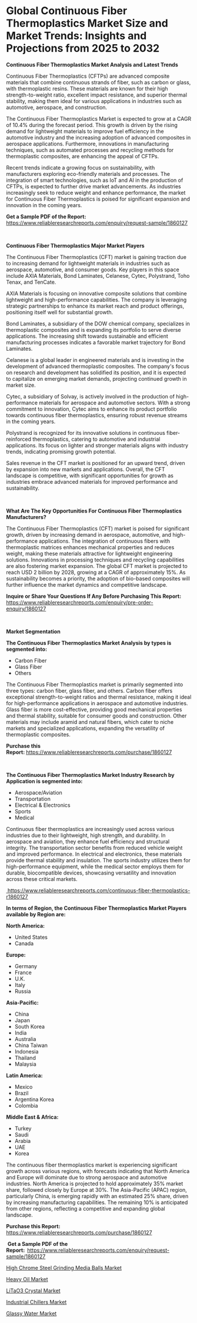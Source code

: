<p><h1>Global Continuous Fiber Thermoplastics Market Size and Market Trends: Insights and Projections from 2025 to 2032</h1></p><p><strong>Continuous Fiber Thermoplastics Market Analysis and Latest Trends</strong></p>
<p><p>Continuous Fiber Thermoplastics (CFTPs) are advanced composite materials that combine continuous strands of fiber, such as carbon or glass, with thermoplastic resins. These materials are known for their high strength-to-weight ratio, excellent impact resistance, and superior thermal stability, making them ideal for various applications in industries such as automotive, aerospace, and construction.</p><p>The Continuous Fiber Thermoplastics Market is expected to grow at a CAGR of 10.4% during the forecast period. This growth is driven by the rising demand for lightweight materials to improve fuel efficiency in the automotive industry and the increasing adoption of advanced composites in aerospace applications. Furthermore, innovations in manufacturing techniques, such as automated processes and recycling methods for thermoplastic composites, are enhancing the appeal of CFTPs.</p><p>Recent trends indicate a growing focus on sustainability, with manufacturers exploring eco-friendly materials and processes. The integration of smart technologies, such as IoT and AI in the production of CFTPs, is expected to further drive market advancements. As industries increasingly seek to reduce weight and enhance performance, the market for Continuous Fiber Thermoplastics is poised for significant expansion and innovation in the coming years.</p></p>
<p><strong>Get a Sample PDF of the Report:&nbsp;</strong> <a href="https://www.reliableresearchreports.com/enquiry/request-sample/1860127?utm_campaign=2271&utm_medium=2&utm_source=Github&utm_content=ia&utm_term=30012025&utm_id=continuous-fiber-thermoplastics">https://www.reliableresearchreports.com/enquiry/request-sample/1860127</a></p>
<p>&nbsp;</p>
<p><strong>Continuous Fiber Thermoplastics Major Market Players</strong></p>
<p><p>The Continuous Fiber Thermoplastics (CFT) market is gaining traction due to increasing demand for lightweight materials in industries such as aerospace, automotive, and consumer goods. Key players in this space include AXIA Materials, Bond Laminates, Celanese, Cytec, Polystrand, Toho Tenax, and TenCate.</p><p>AXIA Materials is focusing on innovative composite solutions that combine lightweight and high-performance capabilities. The company is leveraging strategic partnerships to enhance its market reach and product offerings, positioning itself well for substantial growth.</p><p>Bond Laminates, a subsidiary of the DOW chemical company, specializes in thermoplastic composites and is expanding its portfolio to serve diverse applications. The increasing shift towards sustainable and efficient manufacturing processes indicates a favorable market trajectory for Bond Laminates.</p><p>Celanese is a global leader in engineered materials and is investing in the development of advanced thermoplastic composites. The company's focus on research and development has solidified its position, and it is expected to capitalize on emerging market demands, projecting continued growth in market size.</p><p>Cytec, a subsidiary of Solvay, is actively involved in the production of high-performance materials for aerospace and automotive sectors. With a strong commitment to innovation, Cytec aims to enhance its product portfolio towards continuous fiber thermoplastics, ensuring robust revenue streams in the coming years.</p><p>Polystrand is recognized for its innovative solutions in continuous fiber-reinforced thermoplastics, catering to automotive and industrial applications. Its focus on lighter and stronger materials aligns with industry trends, indicating promising growth potential.</p><p>Sales revenue in the CFT market is positioned for an upward trend, driven by expansion into new markets and applications. Overall, the CFT landscape is competitive, with significant opportunities for growth as industries embrace advanced materials for improved performance and sustainability.</p></p>
<p>&nbsp;</p>
<p><strong>What Are The Key Opportunities For Continuous Fiber Thermoplastics Manufacturers?</strong></p>
<p><p>The Continuous Fiber Thermoplastics (CFT) market is poised for significant growth, driven by increasing demand in aerospace, automotive, and high-performance applications. The integration of continuous fibers with thermoplastic matrices enhances mechanical properties and reduces weight, making these materials attractive for lightweight engineering solutions. Innovations in processing techniques and recycling capabilities are also fostering market expansion. The global CFT market is projected to reach USD 2 billion by 2028, growing at a CAGR of approximately 15%. As sustainability becomes a priority, the adoption of bio-based composites will further influence the market dynamics and competitive landscape.</p></p>
<p><strong>Inquire or Share Your Questions If Any Before Purchasing This Report:</strong> <a href="https://www.reliableresearchreports.com/enquiry/pre-order-enquiry/1860127?utm_campaign=2271&utm_medium=2&utm_source=Github&utm_content=ia&utm_term=30012025&utm_id=continuous-fiber-thermoplastics">https://www.reliableresearchreports.com/enquiry/pre-order-enquiry/1860127</a></p>
<p>&nbsp;</p>
<p><strong>Market Segmentation</strong></p>
<p><strong>The Continuous Fiber Thermoplastics Market Analysis by types is segmented into:</strong></p>
<p><ul><li>Carbon Fiber</li><li>Glass Fiber</li><li>Others</li></ul></p>
<p><p>The Continuous Fiber Thermoplastics market is primarily segmented into three types: carbon fiber, glass fiber, and others. Carbon fiber offers exceptional strength-to-weight ratios and thermal resistance, making it ideal for high-performance applications in aerospace and automotive industries. Glass fiber is more cost-effective, providing good mechanical properties and thermal stability, suitable for consumer goods and construction. Other materials may include aramid and natural fibers, which cater to niche markets and specialized applications, expanding the versatility of thermoplastic composites.</p></p>
<p><strong>Purchase this Report:&nbsp;</strong><a href="https://www.reliableresearchreports.com/purchase/1860127?utm_campaign=2271&utm_medium=2&utm_source=Github&utm_content=ia&utm_term=30012025&utm_id=continuous-fiber-thermoplastics">https://www.reliableresearchreports.com/purchase/1860127</a></p>
<p>&nbsp;</p>
<p><strong>The Continuous Fiber Thermoplastics Market Industry Research by Application is segmented into:</strong></p>
<p><ul><li>Aerospace/Aviation</li><li>Transportation</li><li>Electrical & Electronics</li><li>Sports</li><li>Medical</li></ul></p>
<p><p>Continuous fiber thermoplastics are increasingly used across various industries due to their lightweight, high strength, and durability. In aerospace and aviation, they enhance fuel efficiency and structural integrity. The transportation sector benefits from reduced vehicle weight and improved performance. In electrical and electronics, these materials provide thermal stability and insulation. The sports industry utilizes them for high-performance equipment, while the medical sector employs them for durable, biocompatible devices, showcasing versatility and innovation across these critical markets.</p></p>
<p><a href="https://www.reliableresearchreports.com/continuous-fiber-thermoplastics-r1860127?utm_campaign=2271&utm_medium=2&utm_source=Github&utm_content=ia&utm_term=30012025&utm_id=continuous-fiber-thermoplastics">&nbsp;https://www.reliableresearchreports.com/continuous-fiber-thermoplastics-r1860127</a></p>
<p><strong>In terms of Region, the Continuous Fiber Thermoplastics Market Players available by Region are:</strong></p>
<p>
    <p> <strong> North America: </strong>
        <ul>
            <li>United States</li>
            <li>Canada</li>
        </ul>
        </p> 
    <p> <strong> Europe: </strong>
        <ul>
            <li>Germany</li>
            <li>France</li>
            <li>U.K.</li>
            <li>Italy</li>
            <li>Russia</li>
        </ul>
        </p> 
    <p> <strong> Asia-Pacific: </strong>
        <ul>
            <li>China</li>
            <li>Japan</li>
            <li>South Korea</li>
            <li>India</li>
            <li>Australia</li>
            <li>China Taiwan</li>
            <li>Indonesia</li>
            <li>Thailand</li>
            <li>Malaysia</li>
        </ul>
        </p> 
    <p> <strong> Latin America: </strong>
        <ul>
            <li>Mexico</li>
            <li>Brazil</li>
            <li>Argentina Korea</li>
            <li>Colombia</li>
        </ul>
        </p> 
    <p> <strong> Middle East & Africa: </strong>
        <ul>
            <li>Turkey</li>
            <li>Saudi</li>
            <li>Arabia</li>
            <li>UAE</li>
            <li>Korea</li>
        </ul>
    </p>
    </p>
<p><p>The continuous fiber thermoplastics market is experiencing significant growth across various regions, with forecasts indicating that North America and Europe will dominate due to strong aerospace and automotive industries. North America is projected to hold approximately 35% market share, followed closely by Europe at 30%. The Asia-Pacific (APAC) region, particularly China, is emerging rapidly with an estimated 25% share, driven by increasing manufacturing capabilities. The remaining 10% is anticipated from other regions, reflecting a competitive and expanding global landscape.</p></p>
<p><strong>Purchase this Report: </strong><a href="https://www.reliableresearchreports.com/purchase/1860127?utm_campaign=2271&utm_medium=2&utm_source=Github&utm_content=ia&utm_term=30012025&utm_id=continuous-fiber-thermoplastics">https://www.reliableresearchreports.com/purchase/1860127</a></p>
<p>&nbsp;<strong>Get a Sample PDF of the Report:&nbsp;&nbsp;</strong><a href="https://www.reliableresearchreports.com/enquiry/request-sample/1860127?utm_campaign=2271&utm_medium=2&utm_source=Github&utm_content=ia&utm_term=30012025&utm_id=continuous-fiber-thermoplastics">https://www.reliableresearchreports.com/enquiry/request-sample/1860127</a></p>
<p><strong></strong></p>
<p><p><a href="https://github.com/julyju69/Market-Research-Report-List-5/blob/main/high-chrome-steel-grinding-media-balls-market.md?utm_campaign=2271&utm_medium=2&utm_source=Github&utm_content=ia&utm_term=30012025&utm_id=continuous-fiber-thermoplastics">High Chrome Steel Grinding Media Balls Market</a></p><p><a href="https://github.com/gdfhhhj/Market-Research-Report-List-7/blob/main/heavy-oil-market.md?utm_campaign=2271&utm_medium=2&utm_source=Github&utm_content=ia&utm_term=30012025&utm_id=continuous-fiber-thermoplastics">Heavy Oil Market</a></p><p><a href="https://github.com/DixieGrimes/Market-Research-Report-List-1/blob/main/litao3-crystal-market.md?utm_campaign=2271&utm_medium=2&utm_source=Github&utm_content=ia&utm_term=30012025&utm_id=continuous-fiber-thermoplastics">LiTaO3 Crystal Market</a></p><p><a href="https://github.com/nathandecarvalho/Market-Research-Report-List-5/blob/main/industrial-chillers-market.md?utm_campaign=2271&utm_medium=2&utm_source=Github&utm_content=ia&utm_term=30012025&utm_id=continuous-fiber-thermoplastics">Industrial Chillers Market</a></p><p><a href="https://github.com/daphnyvashdi/Market-Research-Report-List-1/blob/main/glassy-water-market.md?utm_campaign=2271&utm_medium=2&utm_source=Github&utm_content=ia&utm_term=30012025&utm_id=continuous-fiber-thermoplastics">Glassy Water Market</a></p></p>